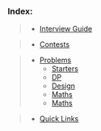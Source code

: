 ### Index:

> - [Interview Guide](https://github.com/anicksaha/leetcode/blob/master/resources/md-files/interview-guide.md)

> - [Contests](https://github.com/anicksaha/leetcode/blob/master/resources/md-files/contests.md)

> - [Problems](https://github.com/anicksaha/leetcode/blob/master/resources/md-files/problems.md)
>   * [Starters](https://github.com/anicksaha/leetcode/blob/master/resources/md-files/starters.md)
>   * [DP](https://github.com/anicksaha/leetcode/blob/master/resources/md-files/dp.md)
>   * [Design](https://github.com/anicksaha/leetcode/blob/master/resources/md-files/design.md)
>   * [Maths](https://github.com/anicksaha/leetcode/blob/master/resources/md-files/maths.md)
>   * [Maths](https://github.com/anicksaha/leetcode/blob/master/resources/md-files/maths.md)


> - [Quick Links](https://github.com/anicksaha/leetcode/blob/master/resources/md-files/quick-links.md)


